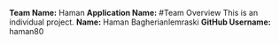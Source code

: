 **Team Name:** Haman
**Application Name:** 
#Team Overview
This is an individual project.
**Name:** Haman Bagherianlemraski
**GitHub Username:** haman80
